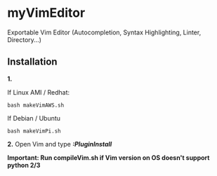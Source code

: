 # myVimEditor
Exportable Vim Editor (Autocompletion, Syntax Highlighting, Linter, Directory...)

## Installation

**1.**

If Linux AMI / Redhat:

``` console
bash makeVimAWS.sh
```
If Debian / Ubuntu

``` console
bash makeVimPi.sh
```
**2.** Open Vim and type ***:PluginInstall***

**Important: Run compileVim.sh if Vim version on OS doesn't support python 2/3**
